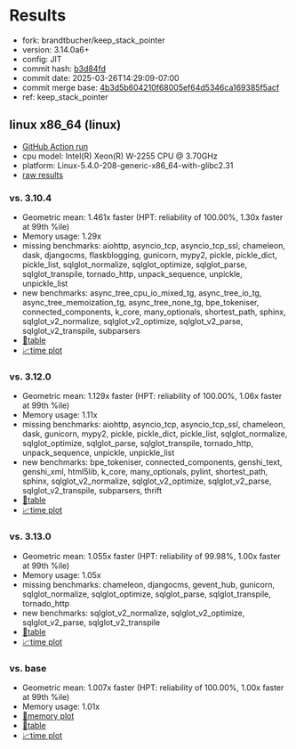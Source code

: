 # Results

- fork: brandtbucher/keep_stack_pointer
- version: 3.14.0a6+
- config: JIT
- commit hash: [b3d84fd](https://github.com/brandtbucher/cpython/commit/b3d84fd)
- commit date: 2025-03-26T14:29:09-07:00
- commit merge base: [4b3d5b604210f68005ef64d5346ca169385f5acf](https://github.com/python/cpython/commit/4b3d5b604210f68005ef64d5346ca169385f5acf)
- ref: keep_stack_pointer

## linux x86_64 (linux)

- [GitHub Action run](https://github.com/faster-cpython/benchmarking/actions/runs/14093858164)
- cpu model: Intel(R) Xeon(R) W-2255 CPU @ 3.70GHz
- platform: Linux-5.4.0-208-generic-x86_64-with-glibc2.31
- [raw results](bm-20250326-linux-x86_64-brandtbucher-keep_stack_pointer-3.14.0a6%2B-b3d84fd.json)

### vs. 3.10.4

- Geometric mean: 1.461x faster (HPT: reliability of 100.00%, 1.30x faster at 99th %ile)
- Memory usage: 1.29x
- missing benchmarks: aiohttp, asyncio_tcp, asyncio_tcp_ssl, chameleon, dask, djangocms, flaskblogging, gunicorn, mypy2, pickle, pickle_dict, pickle_list, sqlglot_normalize, sqlglot_optimize, sqlglot_parse, sqlglot_transpile, tornado_http, unpack_sequence, unpickle, unpickle_list
- new benchmarks: async_tree_cpu_io_mixed_tg, async_tree_io_tg, async_tree_memoization_tg, async_tree_none_tg, bpe_tokeniser, connected_components, k_core, many_optionals, shortest_path, sphinx, sqlglot_v2_normalize, sqlglot_v2_optimize, sqlglot_v2_parse, sqlglot_v2_transpile, subparsers
- [📄table](bm-20250326-linux-x86_64-brandtbucher-keep_stack_pointer-3.14.0a6%2B-b3d84fd-vs-3.10.4.md)
- [📈time plot](bm-20250326-linux-x86_64-brandtbucher-keep_stack_pointer-3.14.0a6%2B-b3d84fd-vs-3.10.4.svg)

### vs. 3.12.0

- Geometric mean: 1.129x faster (HPT: reliability of 100.00%, 1.06x faster at 99th %ile)
- Memory usage: 1.11x
- missing benchmarks: aiohttp, asyncio_tcp, asyncio_tcp_ssl, chameleon, dask, gunicorn, mypy2, pickle, pickle_dict, pickle_list, sqlglot_normalize, sqlglot_optimize, sqlglot_parse, sqlglot_transpile, tornado_http, unpack_sequence, unpickle, unpickle_list
- new benchmarks: bpe_tokeniser, connected_components, genshi_text, genshi_xml, html5lib, k_core, many_optionals, pylint, shortest_path, sphinx, sqlglot_v2_normalize, sqlglot_v2_optimize, sqlglot_v2_parse, sqlglot_v2_transpile, subparsers, thrift
- [📄table](bm-20250326-linux-x86_64-brandtbucher-keep_stack_pointer-3.14.0a6%2B-b3d84fd-vs-3.12.0.md)
- [📈time plot](bm-20250326-linux-x86_64-brandtbucher-keep_stack_pointer-3.14.0a6%2B-b3d84fd-vs-3.12.0.svg)

### vs. 3.13.0

- Geometric mean: 1.055x faster (HPT: reliability of 99.98%, 1.00x faster at 99th %ile)
- Memory usage: 1.05x
- missing benchmarks: chameleon, djangocms, gevent_hub, gunicorn, sqlglot_normalize, sqlglot_optimize, sqlglot_parse, sqlglot_transpile, tornado_http
- new benchmarks: sqlglot_v2_normalize, sqlglot_v2_optimize, sqlglot_v2_parse, sqlglot_v2_transpile
- [📄table](bm-20250326-linux-x86_64-brandtbucher-keep_stack_pointer-3.14.0a6%2B-b3d84fd-vs-3.13.0.md)
- [📈time plot](bm-20250326-linux-x86_64-brandtbucher-keep_stack_pointer-3.14.0a6%2B-b3d84fd-vs-3.13.0.svg)

### vs. base

- Geometric mean: 1.007x faster (HPT: reliability of 100.00%, 1.00x faster at 99th %ile)
- Memory usage: 1.01x
- [🧠memory plot](bm-20250326-linux-x86_64-brandtbucher-keep_stack_pointer-3.14.0a6%2B-b3d84fd-vs-base-mem.svg)
- [📄table](bm-20250326-linux-x86_64-brandtbucher-keep_stack_pointer-3.14.0a6%2B-b3d84fd-vs-base.md)
- [📈time plot](bm-20250326-linux-x86_64-brandtbucher-keep_stack_pointer-3.14.0a6%2B-b3d84fd-vs-base.svg)

